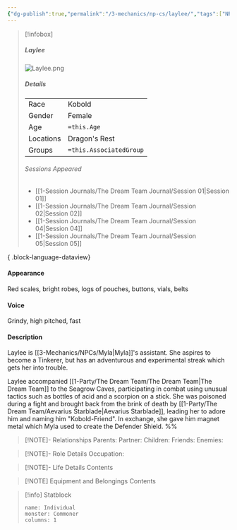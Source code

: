 ```yaml
---
{"dg-publish":true,"permalink":"/3-mechanics/np-cs/laylee/","tags":["NPC"],"created":"2025-03-18T17:44:34.898-04:00","updated":"2025-03-25T22:44:08.563-04:00"}
---
```



> [!infobox]
> ##### Laylee
>  ![Laylee.png](/img/user/z_Assets/Laylee.png)
> ##### Details
> | | |
> |---|---|
> | Race | Kobold |
> | Gender | Female |
> | Age | `=this.Age` |
> | Locations | Dragon's Rest |
> | Groups | `=this.AssociatedGroup` |
> ###### Sessions Appeared
>  - [[1-Session Journals/The Dream Team Journal/Session 01\|Session 01]]
> - [[1-Session Journals/The Dream Team Journal/Session 02\|Session 02]]
> - [[1-Session Journals/The Dream Team Journal/Session 04\|Session 04]]
> - [[1-Session Journals/The Dream Team Journal/Session 05\|Session 05]]
> 
{ .block-language-dataview}

#### Appearance
Red scales, bright robes, logs of pouches, buttons, vials, belts

#### Voice
Grindy, high pitched, fast

#### Description
Laylee is [[3-Mechanics/NPCs/Myla\|Myla]]'s assistant. She aspires to become a Tinkerer, but has an adventurous and experimental streak which gets her into trouble.

Laylee accompanied [[1-Party/The Dream Team/The Dream Team\|The Dream Team]] to the Seagrow Caves, participating in combat using unusual tactics such as bottles of acid and a scorpion on a stick. She was poisoned during a fight and brought back from the brink of death by [[1-Party/The Dream Team/Aevarius Starblade\|Aevarius Starblade]], leading her to adore him and naming him "Kobold-Friend". In exchange, she gave him magnet metal which Myla used to create the Defender Shield.
%%
> [!NOTE]- Relationships
> Parents:
> Partner:
> Children:
> Friends:
> Enemies:

> [!NOTE]- Role Details
> Occupation:

> [!NOTE]- Life Details
> Contents

> [!NOTE] Equipment and Belongings
> Contents

> [!info] Statblock
> ```statblock
> name: Individual
> monster: Commoner
> columns: 1
> ```
